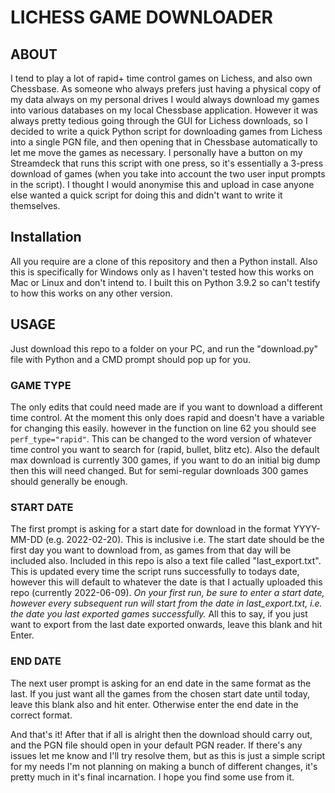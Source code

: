 # LICHESS GAME DOWNLOADER

## ABOUT
I tend to play a lot of rapid+ time control games on Lichess, and also own Chessbase. As someone who always prefers just having a physical copy of my data always on my personal drives I would always download my games into various databases on my local Chessbase application. However it was always pretty tedious going through the GUI for Lichess downloads, so I decided to write a quick Python script for downloading games from Lichess into a single PGN file, and then opening that in Chessbase automatically to let me move the games as necessary. I personally have a button on my Streamdeck that runs this script with one press, so it's essentially a 3-press download of games (when you take into account the two user input prompts in the script). 
I thought I would anonymise this and upload in case anyone else wanted a quick script for doing this and didn't want to write it themselves.

## Installation
All you require are a clone of this repository and then a Python install. Also this is specifically for Windows only as I haven't tested how this works on Mac or Linux and don't intend to. I built this on Python 3.9.2 so can't testify to how this works on any other version.

## USAGE
Just download this repo to a folder on your PC, and run the "download.py" file with Python and a CMD prompt should pop up for you. 

### GAME TYPE
The only edits that could need made are if you want to download a different time control. At the moment this only does rapid and doesn't have a variable for changing this easily. however in the function on line 62 you should see `perf_type="rapid"`. This can be changed to the word version of whatever time control you want to search for (rapid, bullet, blitz etc). Also the default max download is currently 300 games, if you want to do an initial big dump then this will need changed. But for semi-regular downloads 300 games should generally be enough.

### START DATE
The first prompt is asking for a start date for download in the format YYYY-MM-DD (e.g. 2022-02-20). This is inclusive i.e. The start date should be the first day you want to download from, as games from that day will be included also. Included in this repo is also a text file called "last_export.txt". This is updated every time the script runs successfully to todays date, however this will default to whatever the date is that I actually uploaded this repo (currently 2022-06-09). 
    *On your first run, be sure to enter a start date, however every subsequent run will start from the date in last_export.txt, i.e. the date you last exported games successfully.*
All this to say, if you just want to export from the last date exported onwards, leave this blank and hit Enter.

### END DATE
The next user prompt is asking for an end date in the same format as the last. If you just want all the games from the chosen start date until today, leave this blank also and hit enter. Otherwise enter the end date in the correct format.

And that's it! After that if all is alright then the download should carry out, and the PGN file should open in your default PGN reader. If there's any issues let me know and I'll try resolve them, but as this is just a simple script for my needs I'm not planning on making a bunch of different changes, it's pretty much in it's final incarnation. I hope you find some use from it.
